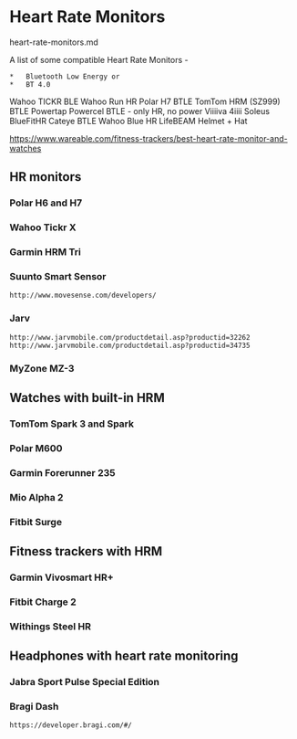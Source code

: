 # Heart Rate Monitors

heart-rate-monitors.md

A list of some compatible Heart Rate Monitors - 

	*	Bluetooth Low Energy or 
	*	BT 4.0

Wahoo TICKR BLE 
Wahoo Run HR 
Polar H7 BTLE 
TomTom HRM (SZ999) BTLE 
Powertap Powercel BTLE - only HR, no power 
Viiiiva 4iiii 
Soleus BlueFitHR 
Cateye BTLE 
Wahoo Blue HR 
LifeBEAM Helmet + Hat


https://www.wareable.com/fitness-trackers/best-heart-rate-monitor-and-watches


## HR monitors

### Polar H6 and H7

### Wahoo Tickr X

### Garmin HRM Tri

### Suunto Smart Sensor
	
	http://www.movesense.com/developers/

### Jarv 

	http://www.jarvmobile.com/productdetail.asp?productid=32262
	http://www.jarvmobile.com/productdetail.asp?productid=34735

### MyZone MZ-3


## Watches with built-in HRM

### TomTom Spark 3 and Spark

### Polar M600

### Garmin Forerunner 235

### Mio Alpha 2

### Fitbit Surge

## Fitness trackers with HRM

### Garmin Vivosmart HR+

### Fitbit Charge 2

### Withings Steel HR

## Headphones with heart rate monitoring

### Jabra Sport Pulse Special Edition

### Bragi Dash

	https://developer.bragi.com/#/



